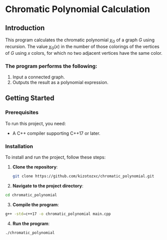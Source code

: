 # Chromatic Polynomial Calculation

## Introduction
This program calculates the chromatic polynomial $\chi_G$ of a graph $G$ using recursion. The value $\chi_G(x)$ in the number of those colorings of the vertices of $G$ using $x$ colors, for which no two adjacent vertices have the same color.

### The program performs the following:
1. Input a connected graph.
2. Outputs the result as a polynomial expression.

## Getting Started

### Prerequisites
To run this project, you need:
- A C++ compiler supporting C++17 or later.

### Installation
To install and run the project, follow these steps:

1. **Clone the repository**:
   ```bash
   git clone https://github.com/kizotozxc/chromatic_polynomial.git

2. **Navigate to the project directory**:
  ```bash
  cd chromatic_polynomial
  ```

3. **Compile the program**:
  ```bash
  g++ -std=c++17 -o chromatic_polynomial main.cpp
  ```

4. **Run the program**:
  ```bash
  ./chromatic_polynomial
  ```


